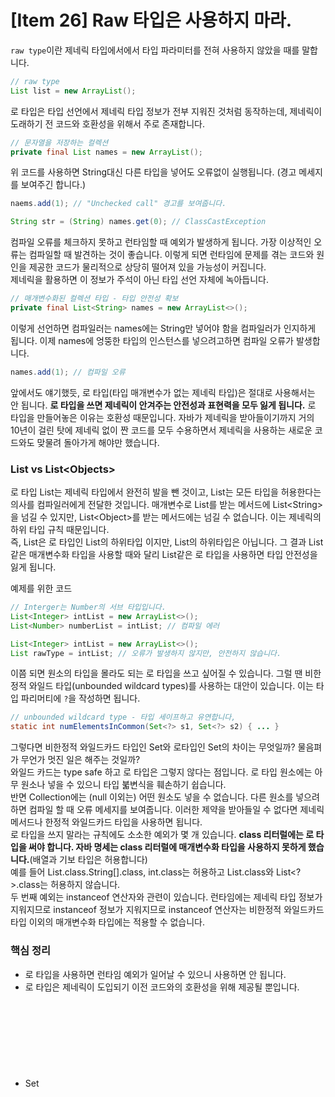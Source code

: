 # [Item 26] Raw 타입은 사용하지 마라.

`raw type`이란 제네릭 타입에서에서 타입 파라미터를 전혀 사용하지 않았을 때를 말합니다.
``` java
// raw type
List list = new ArrayList();
```
로 타입은 타입 선언에서 제네릭 타입 정보가 전부 지워진 것처럼 동작하는데, 제네릭이 도래하기 전 코드와 호환성을 위해서 주로 존재합니다.</br>
``` java
// 문자열을 저장하는 컬렉션
private final List names = new ArrayList();
```
위 코드를 사용하면 String대신 다른 타입을 넣어도 오류없이 실행됩니다. (경고 메세지를 보여주긴 합니다.)
``` java
naems.add(1); // "Unchecked call" 경고를 보여줍니다.
```
``` java
String str = (String) names.get(0); // ClassCastException
```
컴파일 오류를 체크하지 못하고 런타임할 때 예외가 발생하게 됩니다. 가장 이상적인 오류는 컴파일할 때 발견하는 것이 좋습니다. 이렇게 되면 런타임에 문제를 겪는 코드와 원인을 제공한 코드가 물리적으로 상당히 떨어져 있을 가능성이 커집니다.
</br>
제네릭을 활용하면 이 정보가 주석이 아닌 타입 선언 자체에 녹아듭니다.
``` java
// 매개변수화된 컬렉션 타입 - 타입 안전성 확보
private final List<String> names = new ArrayList<>();
```

이렇게 선언하면 컴파일러는 names에는 String만 넣어야 함을 컴파일러가 인지하게 됩니다. 이제 names에 엉뚱한 타입의 인스턴스를 넣으려고하면 컴파일 오류가 발생합니다.
``` java
names.add(1); // 컴파일 오류
```
앞에서도 얘기했듯, 로 타입(타입 매개변수가 없는 제네릭 타입)은 절대로 사용해서는 안 됩니다. **로 타입을 쓰면 제네릭이 안겨주는 안전성과 표현력을 모두 잃게 됩니다.** 로 타입을 만들어놓은 이유는 호환성 때문입니다. 자바가 제네릭을 받아들이기까지 거의 10년이 걸린 탓에 제네릭 없이 짠 코드를 모두 수용하면서 제네릭을 사용하는 새로운 코드와도 맞물려 돌아가게 해야만 했습니다.</br>

### List vs List\<Objects>
로 타입 List는 제네릭 타입에서 완전히 발을 뺀 것이고, List<Object>는 모든 타입을 허용한다는 의사를 컴파일러에게 전달한 것입니다. 매개변수로 List를 받는 메서드에 List\<String>을 넘길 수 있지만, List\<Object>를 받는 메서드에는 넘길 수 없습니다. 이는 제네릭의 하위 타입 규칙 때문입니다.</br>
즉, List<Integer>은 로 타입인 List의 하위타입 이지만, List<Object>의 하위타입은 아닙니다. 그 결과 List<Object>같은 매개변수화 타입을 사용할 때와 달리 List같은 로 타입을 사용하면 타입 안전성을 잃게 됩니다.
</br>

예제를 위한 코드

``` java
// Interger는 Number의 서브 타입입니다.
List<Integer> intList = new ArrayList<>();
List<Number> numberList = intList; // 컴파일 에러
```

``` java
List<Integer> intList = new ArrayList<>();
List rawType = intList; // 오류가 발생하지 않지만, 안전하지 않습니다.
```
이쯤 되면 원소의 타입을 몰라도 되는 로 타입을 쓰고 싶어질 수 있습니다. 그럴 땐 비한정적 와일드 타입(unbounded wildcard types)를 사용하는 대안이 있습니다. 이는 타입 파리머티에 `?`을 작성하면 됩니다.

``` java
// unbounded wildcard type - 타입 세이프하고 유연합니다,
static int numElementsInCommon(Set<?> s1, Set<?> s2) { ... }
```

그렇다면 비한정적 와일드카드 타입인 Set<?>와 로타입인 Set의 차이는 무엇일까? 물음펴가 무언가 멋진 일은 해주는 것일까?</br>
와일드 카드는 type safe 하고 로 타입은 그렇지 않다는 점입니다. 로 타입 원소에는 아무 원소나 넣을 수 있으니 타입 붋변식을 훼손하기 쉽습니다. </br>
반면 Collection<?>에는 (null 이외는) 어떤 원소도 넣을 수 없습니다. 다른 원소를 넣으려 하면 컴파일 할 때 오류 메세지를 보여줍니다. 이러한 제약을 받아들일 수 없다면 제네릭 메서드나 한정적 와일드카드 타입을 사용하면 됩니다.</br>
로 타입을 쓰지 말라는 규칙에도 소소한 예외가 몇 개 있습니다. **class 리터럴에는 로 타입을 써야 합니다. 자바 명세는 class 리터럴에 매개변수화 타입을 사용하지 못하게 했습니다.**(배열과 기보 타입은 허용합니다)</br>
예를 들어 List.class.String[].class, int.class는 허용하고 List<String>.class와 List<?>.class는 허용하지 않습니다.
</br>
두 번째 예외는 instanceof 연산자와 관련이 있습니다. 런타임에는 제네릭 타입 정보가 지워지므로 instanceof 정보가 지워지므로 instanceof 연산자는 비한정적 와일드카드 타입 이외의 매개변수화 타입에는 적용할 수 없습니다.
</br>
### 핵심 정리
- 로 타입을 사용하면 런타임 예외가 일어날 수 있으니 사용하면 안 됩니다.
- 로 타입은 제네릭이 도입되기 이전 코드와의 호환성을 위해 제공될 뿐입니다.
- Set<Object>는 어떤 타입의 객체도 저장할 수 있는 매개변수화 타입이고, Set<?>는 모든 종의 타입 객체만 저장할 수 있는 와일드카드 타입입니다.
  
